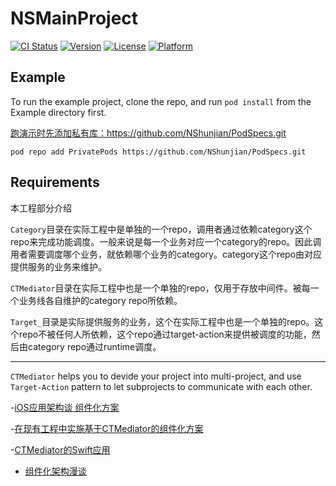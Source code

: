 # NSMainProject

[![CI Status](https://img.shields.io/travis/NShunJian/NSMainProject.svg?style=flat)](https://travis-ci.org/NShunJian/NSMainProject)
[![Version](https://img.shields.io/cocoapods/v/NSMainProject.svg?style=flat)](https://cocoapods.org/pods/NSMainProject)
[![License](https://img.shields.io/cocoapods/l/NSMainProject.svg?style=flat)](https://cocoapods.org/pods/NSMainProject)
[![Platform](https://img.shields.io/cocoapods/p/NSMainProject.svg?style=flat)](https://cocoapods.org/pods/NSMainProject)

## Example

To run the example project, clone the repo, and run `pod install` from the Example directory first.

[跑演示时先添加私有库：](https://github.com/NShunjian/PodSpecs.git)https://github.com/NShunjian/PodSpecs.git
```
pod repo add PrivatePods https://github.com/NShunjian/PodSpecs.git 
```
## Requirements

本工程部分介绍

`Category`目录在实际工程中是单独的一个repo，调用者通过依赖category这个repo来完成功能调度。一般来说是每一个业务对应一个category的repo。因此调用者需要调度哪个业务，就依赖哪个业务的category。category这个repo由对应提供服务的业务来维护。

`CTMediator`目录在实际工程中也是一个单独的repo，仅用于存放中间件。被每一个业务线各自维护的category repo所依赖。

`Target_`目录是实际提供服务的业务，这个在实际工程中也是一个单独的repo。这个repo不被任何人所依赖，这个repo通过target-action来提供被调度的功能，然后由category repo通过runtime调度。

---

`CTMediator` helps you to devide your project into multi-project, and use `Target-Action` pattern to let subprojects to communicate with each other.

-[iOS应用架构谈 组件化方案](http://casatwy.com/iOS-Modulization.html)

-[在现有工程中实施基于CTMediator的组件化方案](http://casatwy.com/modulization_in_action.html)

-[CTMediator的Swift应用](https://casatwy.com/CTMediator_in_Swift.html)

- [组件化架构漫谈](https://www.jianshu.com/p/67a6004f6930)
